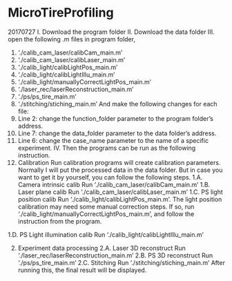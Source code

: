 # MicroTireProfiling
20170727
I. Download the program folder
II. Download the data folder
III. open the following .m files in program folder, 
1.	‘./calib_cam_laser/calibCam_main.m’
2.	‘./calib_cam_laser/calibLaser_main.m’
3.	‘./calib_light/calibLightPos_main.m’
4.	‘./calib_light/calibLightIllu_main.m’
5.	‘./calib_light/manuallyCorrectLightPos_main.m’
6.	‘./laser_rec/laserReconstruction_main.m’
7.	‘./ps/ps_tire_main.m’
8.	‘./stitching/stiching_main.m’
And make the following changes for each file:
1.	Line 2: change the function_folder parameter to the program folder’s address.
2.	Line 7: change the data_folder parameter to the data folder’s address.
3.	Line 6: change the case_name parameter to the name of a specific experiment.
IV. Then the programs can be run as the following instruction.
1. Calibration
Run calibration programs will create calibration parameters. Normally I will put the processed data in the data folder. But in case you want to get it by yourself, you can follow the following steps.
1.A. Camera intrinsic calib
Run ‘./calib_cam_laser/calibCam_main.m’
1.B. Laser plane calib
Run ‘./calib_cam_laser/calibLaser_main.m’
1.C. PS light position calib
Run ‘./calib_light/calibLightPos_main.m’.
The light position calibration may need some manual correction steps. If so, run ‘./calib_light/manuallyCorrectLightPos_main.m’, and follow the instruction from the program.

1.D. PS Light illumination calib
Run ‘./calib_light/calibLightIllu_main.m’

2. Experiment data processing
2.A. Laser 3D reconstruct
Run ‘./laser_rec/laserReconstruction_main.m’
2.B. PS 3D reconstruct
	Run  ‘./ps/ps_tire_main.m’
2.C. Stitching
Run ‘./stitching/stiching_main.m’
After running this, the final result will be displayed.

